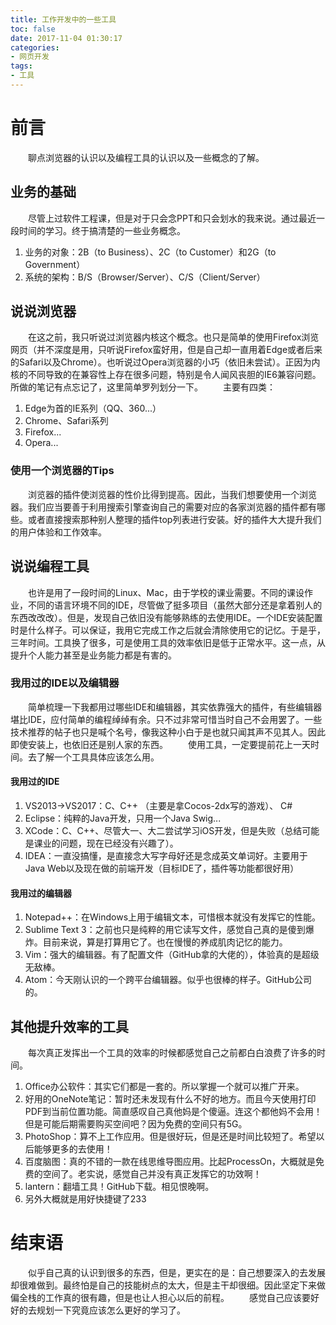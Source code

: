 ```yaml
---
title: 工作开发中的一些工具
toc: false
date: 2017-11-04 01:30:17
categories:
- 网页开发
tags:
- 工具
---
```

# 前言
&emsp;&emsp;聊点浏览器的认识以及编程工具的认识以及一些概念的了解。

<!-- more -->
## 业务的基础
&emsp;&emsp;尽管上过软件工程课，但是对于只会念PPT和只会划水的我来说。通过最近一段时间的学习。终于搞清楚的一些业务概念。
1. 业务的对象：2B（to Business）、2C（to Customer）和2G（to Government）
2. 系统的架构：B/S（Browser/Server）、C/S（Client/Server）

## 说说浏览器
&emsp;&emsp;在这之前，我只听说过浏览器内核这个概念。也只是简单的使用Firefox浏览网页（并不深度是用，只听说Firefox蛮好用，但是自己却一直用着Edge或者后来的Safari以及Chrome）。也听说过Opera浏览器的小巧（依旧未尝试）。正因为内核的不同导致的在兼容性上存在很多问题，特别是令人闻风丧胆的IE6兼容问题。所做的笔记有点忘记了，这里简单罗列划分一下。
&emsp;&emsp;主要有四类：
1. Edge为首的IE系列（QQ、360...）
2. Chrome、Safari系列
3. Firefox...
4. Opera...

### 使用一个浏览器的Tips
&emsp;&emsp;浏览器的插件使浏览器的性价比得到提高。因此，当我们想要使用一个浏览器。我们应当要善于利用搜索引擎查询自己的需要对应的各家浏览器的插件都有哪些。或者直接搜索那种别人整理的插件top列表进行安装。好的插件大大提升我们的用户体验和工作效率。

## 说说编程工具
&emsp;&emsp;也许是用了一段时间的Linux、Mac，由于学校的课业需要。不同的课设作业，不同的语言环境不同的IDE，尽管做了挺多项目（虽然大部分还是拿着别人的东西改改改）。但是，发现自己依旧没有能够熟练的去使用IDE。一个IDE安装配置时是什么样子。可以保证，我用它完成工作之后就会清除使用它的记忆。于是乎，三年时间。工具换了很多，可是使用工具的效率依旧是低于正常水平。这一点，从提升个人能力甚至是业务能力都是有害的。
### 我用过的IDE以及编辑器
&emsp;&emsp;简单梳理一下我都用过哪些IDE和编辑器，其实依靠强大的插件，有些编辑器堪比IDE，应付简单的编程绰绰有余。只不过非常可惜当时自己不会用罢了。一些技术推荐的帖子也只是喊个名号，像我这种小白于是也就只闻其声不见其人。因此即使安装上，也依旧还是别人家的东西。
&emsp;&emsp;使用工具，一定要提前花上一天时间。去了解一个工具具体应该怎么用。
#### 我用过的IDE
1. VS2013->VS2017：C、C++ （主要是拿Cocos-2dx写的游戏）、 C#
2. Eclipse：纯粹的Java开发，只用一个Java Swig...
3. XCode：C、C++、尽管大一、大二尝试学习iOS开发，但是失败（总结可能是课业的问题，现在已经没有兴趣了）。
4. IDEA：一直没搞懂，是直接念大写字母好还是念成英文单词好。主要用于Java Web以及现在做的前端开发（目标IDE了，插件等功能都很好用）

#### 我用过的编辑器
1. Notepad++：在Windows上用于编辑文本，可惜根本就没有发挥它的性能。
2. Sublime Text 3：之前也只是纯粹的用它读写文件，感觉自己真的是傻到爆炸。目前来说，算是打算用它了。也在慢慢的养成肌肉记忆的能力。
3. Vim：强大的编辑器。有了配置文件（GitHub拿的大佬的），体验真的是超级无敌棒。
4. Atom：今天刚认识的一个跨平台编辑器。似乎也很棒的样子。GitHub公司的。

## 其他提升效率的工具
&emsp;&emsp;每次真正发挥出一个工具的效率的时候都感觉自己之前都白白浪费了许多的时间。
1. Office办公软件：其实它们都是一套的。所以掌握一个就可以推广开来。
2. 好用的OneNote笔记：暂时还未发现有什么不好的地方。而且今天使用打印PDF到当前位置功能。简直感叹自己真他妈是个傻逼。连这个都他妈不会用！但是可能后期需要购买空间吧？因为免费的空间只有5G。
3. PhotoShop：算不上工作应用。但是很好玩，但是还是时间比较短了。希望以后能够更多的去使用！
4. 百度脑图：真的不错的一款在线思维导图应用。比起ProcessOn，大概就是免费的空间了。老实说，感觉自己并没有真正发挥它的功效啊！
5. lantern：翻墙工具！GitHub下载。相见恨晚啊。
6. 另外大概就是用好快捷键了233

# 结束语
&emsp;&emsp;似乎自己真的认识到很多的东西，但是，更实在的是：自己想要深入的去发展却很难做到。最终怕是自己的技能树点的太大，但是主干却很细。因此坚定下来做偏全栈的工作真的很有趣，但是也让人担心以后的前程。
&emsp;&emsp;感觉自己应该要好好的去规划一下究竟应该怎么更好的学习了。